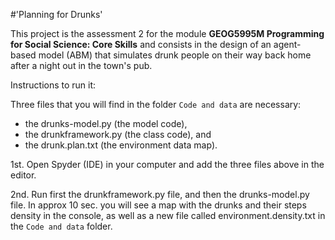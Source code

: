 #'Planning for Drunks'

This project is the assessment 2 for the module **GEOG5995M Programming for Social Science: Core Skills** and consists in the design of an agent-based model (ABM) that simulates drunk people on their way back home after a night out in the town's pub.

Instructions to run it:

Three files that you will find in the folder `Code and data` are necessary:

- the drunks-model.py (the model code),
- the drunkframework.py (the class code), and
- the drunk.plan.txt (the environment data map).

1st. Open Spyder (IDE) in your computer and add the three files above in the editor.

2nd. Run first the drunkframework.py file, and then the drunks-model.py file. In approx 10 sec. you will see a map with the drunks and their steps density in the console, as well as a new file called environment.density.txt in the `Code and data` folder.